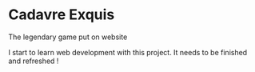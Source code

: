 # Cadavre Exquis

The legendary game put on website

I start to learn web development with this project. It needs to be finished and refreshed !
